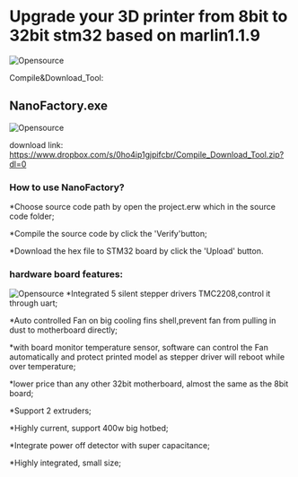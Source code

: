 # Upgrade your 3D printer from 8bit to 32bit stm32 based on marlin1.1.9

![Opensource](https://github.com/hackaday3D/marlin_stm32/raw/master/image/stm32v1.jpg)

Compile&Download_Tool:
## NanoFactory.exe   
![Opensource](https://github.com/hackaday3D/marlin_stm32/raw/master/image/nanofactory.png)


download link:  
https://www.dropbox.com/s/0ho4ip1gjpifcbr/Compile_Download_Tool.zip?dl=0

### How to use NanoFactory? 
*Choose source code path by open the project.erw which in the source code folder; 

*Compile the source code by click the 'Verify'button;  

*Download the hex file to STM32 board by click the 'Upload' button.  

 ### hardware board features:
 ![Opensource](https://github.com/hackaday3D/marlin_stm32/raw/master/image/4font.png)
 *Integrated 5 silent stepper drivers TMC2208,control it through uart;

 *Auto controlled Fan on big cooling fins shell,prevent fan from pulling in dust to motherboard directly;

*with board monitor temperature sensor, software can control the Fan automatically and protect printed model as stepper driver will reboot while over temperature;

*lower price than any other 32bit motherboard, almost the same as the 8bit board;

*Support 2 extruders;

*Highly current, support 400w big hotbed;

*Integrate power off detector with super capacitance;

*Highly integrated, small size;







 




 
